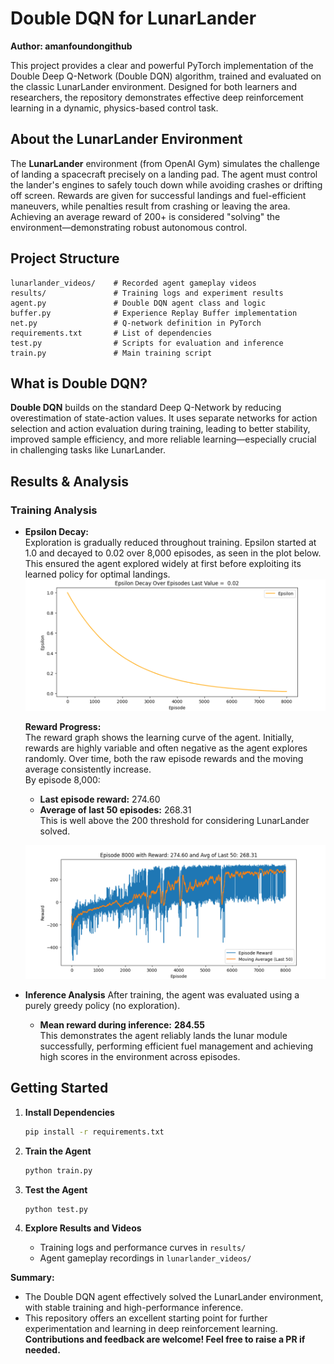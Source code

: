# Double DQN for LunarLander  
**Author: amanfoundongithub**

This project provides a clear and powerful PyTorch implementation of the Double Deep Q-Network (Double DQN) algorithm, trained and evaluated on the classic LunarLander environment. Designed for both learners and researchers, the repository demonstrates effective deep reinforcement learning in a dynamic, physics-based control task.

## About the LunarLander Environment

The **LunarLander** environment (from OpenAI Gym) simulates the challenge of landing a spacecraft precisely on a landing pad. The agent must control the lander's engines to safely touch down while avoiding crashes or drifting off screen. Rewards are given for successful landings and fuel-efficient maneuvers, while penalties result from crashing or leaving the area. Achieving an average reward of 200+ is considered "solving" the environment—demonstrating robust autonomous control.

## Project Structure

```
lunarlander_videos/    # Recorded agent gameplay videos
results/               # Training logs and experiment results
agent.py               # Double DQN agent class and logic
buffer.py              # Experience Replay Buffer implementation
net.py                 # Q-network definition in PyTorch
requirements.txt       # List of dependencies
test.py                # Scripts for evaluation and inference
train.py               # Main training script
```

## What is Double DQN?

**Double DQN** builds on the standard Deep Q-Network by reducing overestimation of state-action values. It uses separate networks for action selection and action evaluation during training, leading to better stability, improved sample efficiency, and more reliable learning—especially crucial in challenging tasks like LunarLander.

## Results & Analysis

### Training Analysis

- **Epsilon Decay:**  
  Exploration is gradually reduced throughout training. Epsilon started at 1.0 and decayed to 0.02 over 8,000 episodes, as seen in the plot below. This ensured the agent explored widely at first before exploiting its learned policy for optimal landings.
  ![Epsilons](./results/training-epsilons.png)
  
  
  **Reward Progress:**  
  The reward graph shows the learning curve of the agent. Initially, rewards are highly variable and often negative as the agent explores randomly. Over time, both the raw episode rewards and the moving average consistently increase.  
  By episode 8,000:
  - **Last episode reward:** 274.60
  - **Average of last 50 episodes:** 268.31  
  This is well above the 200 threshold for considering LunarLander solved.

  ![Rewards](./results/training-rewards.png)

- **Inference Analysis**
    After training, the agent was evaluated using a purely greedy policy (no exploration).  
    - **Mean reward during inference:** **284.55**  
    This demonstrates the agent reliably lands the lunar module successfully, performing efficient fuel management and achieving high scores in the environment across episodes.

## Getting Started

1. **Install Dependencies**
   ```bash
   pip install -r requirements.txt
   ```

2. **Train the Agent**
   ```bash
   python train.py
   ```

3. **Test the Agent**
   ```bash
   python test.py
   ```

4. **Explore Results and Videos**
   - Training logs and performance curves in `results/`
   - Agent gameplay recordings in `lunarlander_videos/`

**Summary:**  
- The Double DQN agent effectively solved the LunarLander environment, with stable training and high-performance inference.
- This repository offers an excellent starting point for further experimentation and learning in deep reinforcement learning.  
**Contributions and feedback are welcome! Feel free to raise a PR if needed.**

